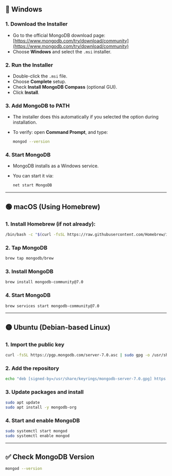 ## 🔵 **Windows**

### 1. **Download the Installer**

* Go to the official MongoDB download page:
  [https://www.mongodb.com/try/download/community](https://www.mongodb.com/try/download/community)
* Choose **Windows** and select the `.msi` installer.

### 2. **Run the Installer**

* Double-click the `.msi` file.
* Choose **Complete** setup.
* Check **Install MongoDB Compass** (optional GUI).
* Click **Install**.

### 3. **Add MongoDB to PATH**

* The installer does this automatically if you selected the option during installation.
* To verify: open **Command Prompt**, and type:

  ```bash
  mongod --version
  ```

### 4. **Start MongoDB**

* MongoDB installs as a Windows service.
* You can start it via:

  ```bash
  net start MongoDB
  ```

---

## 🟢 **macOS (Using Homebrew)**

### 1. **Install Homebrew** (if not already):

```bash
/bin/bash -c "$(curl -fsSL https://raw.githubusercontent.com/Homebrew/install/HEAD/install.sh)"
```

### 2. **Tap MongoDB**

```bash
brew tap mongodb/brew
```

### 3. **Install MongoDB**

```bash
brew install mongodb-community@7.0
```

### 4. **Start MongoDB**

```bash
brew services start mongodb-community@7.0
```

---

## 🟡 **Ubuntu (Debian-based Linux)**

### 1. **Import the public key**

```bash
curl -fsSL https://pgp.mongodb.com/server-7.0.asc | sudo gpg -o /usr/share/keyrings/mongodb-server-7.0.gpg --dearmor
```

### 2. **Add the repository**

```bash
echo "deb [signed-by=/usr/share/keyrings/mongodb-server-7.0.gpg] https://repo.mongodb.org/apt/ubuntu $(lsb_release -cs)/mongodb-org/7.0 multiverse" | sudo tee /etc/apt/sources.list.d/mongodb-org-7.0.list
```

### 3. **Update packages and install**

```bash
sudo apt update
sudo apt install -y mongodb-org
```

### 4. **Start and enable MongoDB**

```bash
sudo systemctl start mongod
sudo systemctl enable mongod
```

---

## ✅ **Check MongoDB Version**

```bash
mongod --version
```
